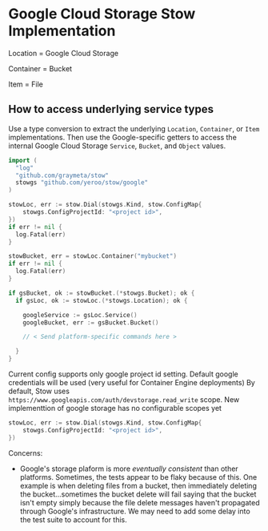 # Google Cloud Storage Stow Implementation

Location = Google Cloud Storage

Container = Bucket

Item = File

## How to access underlying service types

Use a type conversion to extract the underlying `Location`, `Container`, or `Item` implementations. Then use the Google-specific getters to access the internal Google Cloud Storage `Service`, `Bucket`, and `Object` values.

```go
import (
  "log"
  "github.com/graymeta/stow"
  stowgs "github.com/yeroo/stow/google"
)

stowLoc, err := stow.Dial(stowgs.Kind, stow.ConfigMap{
	stowgs.ConfigProjectId: "<project id>",
})
if err != nil {
  log.Fatal(err)
}

stowBucket, err = stowLoc.Container("mybucket")
if err != nil {
  log.Fatal(err)
}

if gsBucket, ok := stowBucket.(*stowgs.Bucket); ok {
  if gsLoc, ok := stowLoc.(*stowgs.Location); ok {

    googleService := gsLoc.Service()
    googleBucket, err := gsBucket.Bucket()

    // < Send platform-specific commands here >

  }
}
```

Current config supports only google project id setting. Default google credentials will be used (very useful for Container Engine deployments)
By default, Stow uses `https://www.googleapis.com/auth/devstorage.read_write` scope. New implementtion of google storage has no configurable scopes yet
```go
stowLoc, err := stow.Dial(stowgs.Kind, stow.ConfigMap{
	stowgs.ConfigProjectId: "<project id>",
})
```

Concerns:

- Google's storage plaform is more _eventually consistent_ than other platforms. Sometimes, the tests appear to be flaky because of this. One example is when deleting files from a bucket, then immediately deleting the bucket...sometimes the bucket delete will fail saying that the bucket isn't empty simply because the file delete messages haven't propagated through Google's infrastructure. We may need to add some delay into the test suite to account for this.
